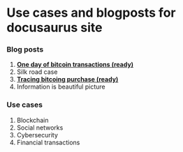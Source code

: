 # Use cases and blogposts for docusaurus site

### Blog posts

1. [**One day of bitcoin transactions (ready)**](blog.one_day_transaction_case.md)
2. Silk road case
3. [**Tracing bitcoing purchase (ready)**](blog.hydra.md)
4. Information is beautiful picture

### Use cases

1. Blockchain
2. Social networks
3. Cybersecurity
4. Financial transactions
